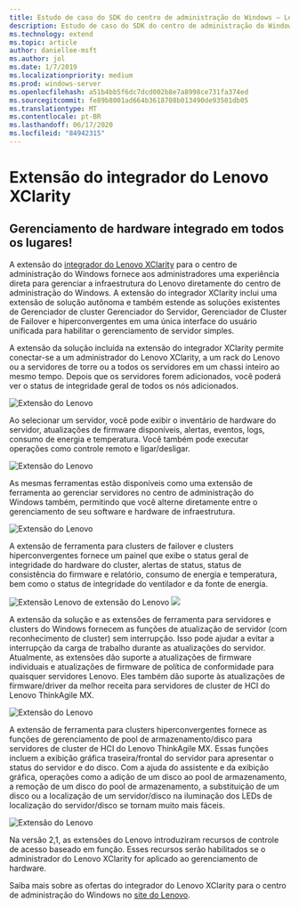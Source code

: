 ```yaml
---
title: Estudo de caso do SDK do centro de administração do Windows – Lenovo
description: Estudo de caso do SDK do centro de administração do Windows – Lenovo
ms.technology: extend
ms.topic: article
author: daniellee-msft
ms.author: jol
ms.date: 1/7/2019
ms.localizationpriority: medium
ms.prod: windows-server
ms.openlocfilehash: a51b4bb5f6dc7dcd002b8e7a8998ce731fa374ed
ms.sourcegitcommit: fe89b8001ad664b3618708b013490de93501db05
ms.translationtype: MT
ms.contentlocale: pt-BR
ms.lasthandoff: 06/17/2020
ms.locfileid: "84942315"
---
```

# <a name="lenovo-xclarity-integrator-extension"></a>Extensão do integrador do Lenovo XClarity

## <a name="integrated-hardware-management-everywhere"></a>Gerenciamento de hardware integrado em todos os lugares!

A extensão do [integrador do Lenovo XClarity](https://www.lenovo.com/us/en/data-center/software/systems-management/XClarity-Integrator/p/WMD00000370) para o centro de administração do Windows fornece aos administradores uma experiência direta para gerenciar a infraestrutura do Lenovo diretamente do centro de administração do Windows. A extensão do integrador XClarity inclui uma extensão de solução autônoma e também estende as soluções existentes de Gerenciador de cluster Gerenciador do Servidor, Gerenciador de Cluster de Failover e hiperconvergentes em uma única interface do usuário unificada para habilitar o gerenciamento de servidor simples. 

A extensão da solução incluída na extensão do integrador XClarity permite conectar-se a um administrador do Lenovo XClarity, a um rack do Lenovo ou a servidores de torre ou a todos os servidores em um chassi inteiro ao mesmo tempo. Depois que os servidores forem adicionados, você poderá ver o status de integridade geral de todos os nós adicionados.

![Extensão do Lenovo](../../media/extend-case-study-lenovo/lenovo-1.png)

Ao selecionar um servidor, você pode exibir o inventário de hardware do servidor, atualizações de firmware disponíveis, alertas, eventos, logs, consumo de energia e temperatura. Você também pode executar operações como controle remoto e ligar/desligar.

![Extensão do Lenovo](../../media/extend-case-study-lenovo/lenovo-2.png)

As mesmas ferramentas estão disponíveis como uma extensão de ferramenta ao gerenciar servidores no centro de administração do Windows também, permitindo que você alterne diretamente entre o gerenciamento de seu software e hardware de infraestrutura.

![Extensão do Lenovo](../../media/extend-case-study-lenovo/lenovo-3.png)

A extensão de ferramenta para clusters de failover e clusters hiperconvergentes fornece um painel que exibe o status geral de integridade do hardware do cluster, alertas de status, status de consistência do firmware e relatório, consumo de energia e temperatura, bem como o status de integridade do ventilador e da fonte de energia.

![Extensão Lenovo de extensão do Lenovo ](../../media/extend-case-study-lenovo/lenovo-4.png)
 ![](../../media/extend-case-study-lenovo/lenovo-5.png)

A extensão da solução e as extensões de ferramenta para servidores e clusters do Windows fornecem as funções de atualização de servidor (com reconhecimento de cluster) sem interrupção. Isso pode ajudar a evitar a interrupção da carga de trabalho durante as atualizações do servidor. Atualmente, as extensões dão suporte a atualizações de firmware individuais e atualizações de firmware de política de conformidade para quaisquer servidores Lenovo. Eles também dão suporte às atualizações de firmware/driver da melhor receita para servidores de cluster de HCI do Lenovo ThinkAgile MX.

![Extensão do Lenovo](../../media/extend-case-study-lenovo/lenovo-6-fwupdate.png)

A extensão de ferramenta para clusters hiperconvergentes fornece as funções de gerenciamento de pool de armazenamento/disco para servidores de cluster de HCI do Lenovo ThinkAgile MX. Essas funções incluem a exibição gráfica traseira/frontal do servidor para apresentar o status do servidor e do disco. Com a ajuda do assistente e da exibição gráfica, operações como a adição de um disco ao pool de armazenamento, a remoção de um disco do pool de armazenamento, a substituição de um disco ou a localização de um servidor/disco na iluminação dos LEDs de localização do servidor/disco se tornam muito mais fáceis.

![Extensão do Lenovo](../../media/extend-case-study-lenovo/lenovo-7-diskmgr.png)

Na versão 2,1, as extensões do Lenovo introduziram recursos de controle de acesso baseado em função. Esses recursos serão habilitados se o administrador do Lenovo XClarity for aplicado ao gerenciamento de hardware.

Saiba mais sobre as ofertas do integrador do Lenovo XClarity para o centro de administração do Windows no [site do Lenovo](https://support.lenovo.com/us/en/solutions/ht507549).
